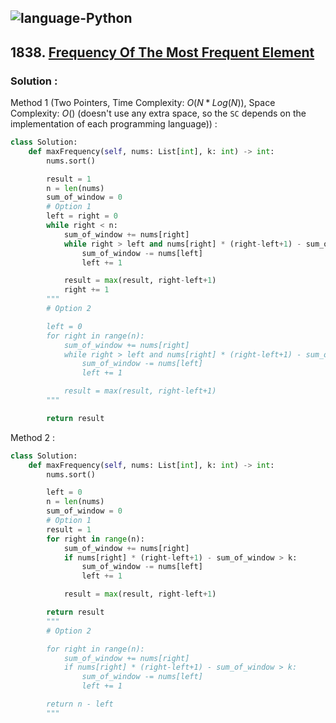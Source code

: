 ![language-Python](https://img.shields.io/badge/Python-ffd43b?style=for-the-badge&logo=PYTHON)
---

## 1838. [Frequency Of The Most Frequent Element](https://leetcode.com/problems/frequency-of-the-most-frequent-element)

### Solution :

Method 1 (Two Pointers, Time Complexity: $O(N*Log(N))$, Space Complexity: $O()$ (doesn't use any extra space, so the `SC` depends on the implementation of each programming language)) :
```python
class Solution:
    def maxFrequency(self, nums: List[int], k: int) -> int:
        nums.sort()

        result = 1
        n = len(nums)
        sum_of_window = 0
        # Option 1
        left = right = 0
        while right < n:
            sum_of_window += nums[right]
            while right > left and nums[right] * (right-left+1) - sum_of_window > k:
                sum_of_window -= nums[left]
                left += 1

            result = max(result, right-left+1)
            right += 1
        """
        # Option 2

        left = 0
        for right in range(n):
            sum_of_window += nums[right]
            while right > left and nums[right] * (right-left+1) - sum_of_window > k:
                sum_of_window -= nums[left]
                left += 1

            result = max(result, right-left+1)
        """

        return result
```

Method 2 :
```python
class Solution:
    def maxFrequency(self, nums: List[int], k: int) -> int:
        nums.sort()

        left = 0
        n = len(nums)
        sum_of_window = 0
        # Option 1
        result = 1
        for right in range(n):
            sum_of_window += nums[right]
            if nums[right] * (right-left+1) - sum_of_window > k:
                sum_of_window -= nums[left]
                left += 1

            result = max(result, right-left+1)

        return result
        """
        # Option 2

        for right in range(n):
            sum_of_window += nums[right]
            if nums[right] * (right-left+1) - sum_of_window > k:
                sum_of_window -= nums[left]
                left += 1

        return n - left
        """
```
